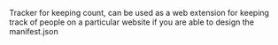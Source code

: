 Tracker for keeping count, can be used as a web extension for keeping track of people on a 
particular website if you are able to design the manifest.json